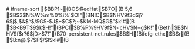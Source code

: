    #       i   f   n   a   m   e   -   s   o   r   t   
   
      $   B   B   P   1   ~      (   B   O   S   :   R   e   d   H   a   t      $   B   7   O      (   B       5   ,   6   
      $   B   $   3   $   N   %   W   %   m   %   0   %   i   %   `   $   O   !   "      (   B   N   I   C      $   B   $   N   H   V   9   f   3   d   $   j   ?   6   $   j   $   ,   $   &   $   ^   $   /   $   G   $   -   $   J   $   +   $   C   $   ?   ;   ~   $   K   M   -   M   Q   $   G   $   "   $   k   !   #      (   B   
      $   B   <   B   9   T   $   9   $   k   $   H   !   "      (   B   P   C   I      $   B   %   P   %   9   H   V   9   f   $   N   <   c   H   V   $   N   =   g   $   K   !   "      (   B   e   t   h      $   B   $   N   H   V   9   f   $   r   ?   6   $   j   D   >   $   7   !   "      (   B   7   0   -   p   e   r   s   i   s   t   e   n   t   -   n   e   t   .   r   u   l   e   s      $   B   $   H      (   B   i   f   c   f   g   -   e   t   h   x      $   B   $   r      (   B   
      $   B   :   n   @   .   $   7   $   F   $   /   $   l   $   k   !   #      (   B   
